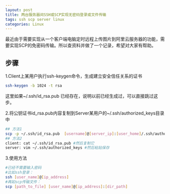 ```yaml
---
layout: post
title: 两台服务器间SSH或SCP实现无密码登录或文件传输
tags: ssh scp server linux
categories: Linux
---
```


最近由于需要实现从一个客户端电脑定时远程上传图片到阿里云服务器的功能，需要实现SCP的免密码传输。所以查资料并做了一个记录，希望对大家有帮助。

## 步骤

1.Client上某用户执行ssh-keygen命令，生成建立安全信任关系的证书
```bash
ssh-keygen -b 1024 -t rsa
```
这里如果~/.ssh/id_rsa.pub 已经存在，说明以前已经生成过，可以直接跳过这步。

2.将公钥证书id_rsa.pub内容复制到Server某用户的~/.ssh/authorized_keys目录中
```bash
## 方法1
scp -p ~/.ssh/id_rsa.pub  [username]@[server_ip]:[user_home]/.ssh/authorized_keys
## 方法2
client: cat ~/.ssh/id_rsa.pub #然后复制它
server: vim ~/.ssh/authorized_keys #然后粘贴保存
```

3.使用方法
```bash
#已经不需要输入密码
#比如ssh登录：
ssh [user_name]@[ip_address]
#再如scp传输文件：
scp [path_to_file] [user_name]@[ip_address]:[dir_path]
```

